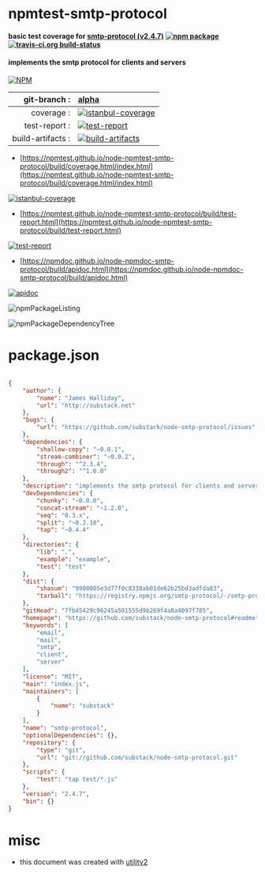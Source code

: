 # npmtest-smtp-protocol

#### basic test coverage for  [smtp-protocol (v2.4.7)](https://github.com/substack/node-smtp-protocol#readme)  [![npm package](https://img.shields.io/npm/v/npmtest-smtp-protocol.svg?style=flat-square)](https://www.npmjs.org/package/npmtest-smtp-protocol) [![travis-ci.org build-status](https://api.travis-ci.org/npmtest/node-npmtest-smtp-protocol.svg)](https://travis-ci.org/npmtest/node-npmtest-smtp-protocol)

#### implements the smtp protocol for clients and servers

[![NPM](https://nodei.co/npm/smtp-protocol.png?downloads=true&downloadRank=true&stars=true)](https://www.npmjs.com/package/smtp-protocol)

| git-branch : | [alpha](https://github.com/npmtest/node-npmtest-smtp-protocol/tree/alpha)|
|--:|:--|
| coverage : | [![istanbul-coverage](https://npmtest.github.io/node-npmtest-smtp-protocol/build/coverage.badge.svg)](https://npmtest.github.io/node-npmtest-smtp-protocol/build/coverage.html/index.html)|
| test-report : | [![test-report](https://npmtest.github.io/node-npmtest-smtp-protocol/build/test-report.badge.svg)](https://npmtest.github.io/node-npmtest-smtp-protocol/build/test-report.html)|
| build-artifacts : | [![build-artifacts](https://npmtest.github.io/node-npmtest-smtp-protocol/glyphicons_144_folder_open.png)](https://github.com/npmtest/node-npmtest-smtp-protocol/tree/gh-pages/build)|

- [https://npmtest.github.io/node-npmtest-smtp-protocol/build/coverage.html/index.html](https://npmtest.github.io/node-npmtest-smtp-protocol/build/coverage.html/index.html)

[![istanbul-coverage](https://npmtest.github.io/node-npmtest-smtp-protocol/build/screenCapture.buildCi.browser.%252Ftmp%252Fbuild%252Fcoverage.lib.html.png)](https://npmtest.github.io/node-npmtest-smtp-protocol/build/coverage.html/index.html)

- [https://npmtest.github.io/node-npmtest-smtp-protocol/build/test-report.html](https://npmtest.github.io/node-npmtest-smtp-protocol/build/test-report.html)

[![test-report](https://npmtest.github.io/node-npmtest-smtp-protocol/build/screenCapture.buildCi.browser.%252Ftmp%252Fbuild%252Ftest-report.html.png)](https://npmtest.github.io/node-npmtest-smtp-protocol/build/test-report.html)

- [https://npmdoc.github.io/node-npmdoc-smtp-protocol/build/apidoc.html](https://npmdoc.github.io/node-npmdoc-smtp-protocol/build/apidoc.html)

[![apidoc](https://npmdoc.github.io/node-npmdoc-smtp-protocol/build/screenCapture.buildCi.browser.%252Ftmp%252Fbuild%252Fapidoc.html.png)](https://npmdoc.github.io/node-npmdoc-smtp-protocol/build/apidoc.html)

![npmPackageListing](https://npmtest.github.io/node-npmtest-smtp-protocol/build/screenCapture.npmPackageListing.svg)

![npmPackageDependencyTree](https://npmtest.github.io/node-npmtest-smtp-protocol/build/screenCapture.npmPackageDependencyTree.svg)



# package.json

```json

{
    "author": {
        "name": "James Halliday",
        "url": "http://substack.net"
    },
    "bugs": {
        "url": "https://github.com/substack/node-smtp-protocol/issues"
    },
    "dependencies": {
        "shallow-copy": "~0.0.1",
        "stream-combiner": "~0.0.2",
        "through": "^2.3.4",
        "through2": "^1.0.0"
    },
    "description": "implements the smtp protocol for clients and servers",
    "devDependencies": {
        "chunky": "~0.0.0",
        "concat-stream": "~1.2.0",
        "seq": "0.3.x",
        "split": "~0.2.10",
        "tap": "~0.4.4"
    },
    "directories": {
        "lib": ".",
        "example": "example",
        "test": "test"
    },
    "dist": {
        "shasum": "9900005e3d77f0c8338ab01de62b25bd3adfda83",
        "tarball": "https://registry.npmjs.org/smtp-protocol/-/smtp-protocol-2.4.7.tgz"
    },
    "gitHead": "7fb45429c96245a501555d9b269f4a8a4097f785",
    "homepage": "https://github.com/substack/node-smtp-protocol#readme",
    "keywords": [
        "email",
        "mail",
        "smtp",
        "client",
        "server"
    ],
    "license": "MIT",
    "main": "index.js",
    "maintainers": [
        {
            "name": "substack"
        }
    ],
    "name": "smtp-protocol",
    "optionalDependencies": {},
    "repository": {
        "type": "git",
        "url": "git://github.com/substack/node-smtp-protocol.git"
    },
    "scripts": {
        "test": "tap test/*.js"
    },
    "version": "2.4.7",
    "bin": {}
}
```



# misc
- this document was created with [utility2](https://github.com/kaizhu256/node-utility2)
